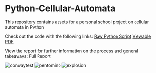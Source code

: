 # Python-Cellular-Automata

This repository contains assets for a personal school project on cellular automata in Python

Check out the code with the following links:
[Raw Python Script](https://github.com/mlund2k/Python-Cellular-Automata/blob/main/Game%20of%20Life%20Project.py)
[Viewable PDF](https://github.com/mlund2k/Python-Cellular-Automata/blob/main/project%20code.pdf)

View the report for further information on the process and general takeaways:
[Full Report](https://github.com/mlund2k/Python-Cellular-Automata/blob/main/game%20of%20life%20report.pdf)

![conwaytest](https://github.com/user-attachments/assets/f1affb47-be72-4c0b-a022-da971898c962)
![pentomino](https://github.com/user-attachments/assets/f8247d91-f9e8-473b-aff1-d460525edae9)
![explosion](https://github.com/user-attachments/assets/500d5bc5-91f8-4688-9464-e83b02a0a752)
